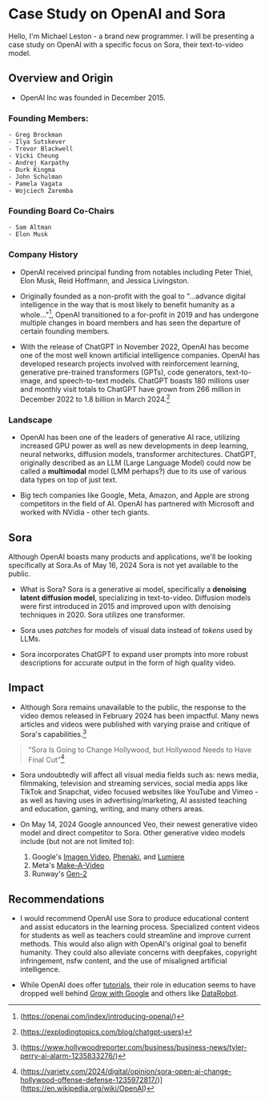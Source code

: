 # Case Study on OpenAI and Sora

Hello, I'm Michael Leston - a brand new programmer. I will be presenting a case
study on OpenAI with a specific focus on Sora, their text-to-video model.

## Overview and Origin

* OpenAI Inc was founded in December 2015.

### Founding Members:

    - Greg Brockman
    - Ilya Sutskever
    - Trevor Blackwell
    - Vicki Cheung
    - Andrej Karpathy
    - Durk Kingma
    - John Schulman
    - Pamela Vagata
    - Wojciech Zaremba

### Founding Board Co-Chairs

    - Sam Altman
    - Elon Musk

### Company History

* OpenAI received principal funding from notables including Peter Thiel, Elon Musk, Reid Hoffmann, and Jessica Livingston.

* Originally founded as a non-profit with the goal to "...advance digital intelligence in the way that is most likely to benefit humanity as a whole..."[^1], OpenAI transitioned to a for-profit in 2019 and has undergone multiple changes in board members and has seen the departure of certain founding members.  

* With the release of ChatGPT in November 2022, OpenAI has become one of the most well known artificial intelligence companies. OpenAI has developed research projects involved with reinforcement learning, generative pre-trained transformers (GPTs), code generators, text-to-image, and speech-to-text models. ChatGPT boasts 180 millions user and monthly visit totals to ChatGPT have grown from 266 million in December 2022 to 1.8 billion in March 2024.[^2]

### Landscape

* OpenAI has been one of the leaders of generative AI race, utilizing increased GPU power as well as new developments in deep learning, neural networks, diffusion models, transformer architectures. ChatGPT, originally described as an LLM (Large Language Model) could now be called a **multimodal** model (LMM perhaps?) due to its use of various data types  on top of just text.

* Big tech companies like Google, Meta, Amazon, and Apple are strong competitors in the field of AI. OpenAI has partnered with Microsoft and worked with NVidia - other tech giants.

## Sora

Although OpenAI boasts many products and applications, we'll be looking specifically at Sora.As of May 16, 2024 Sora is not yet available to the public.

* What is Sora? Sora is a generative ai model, specifically a **denoising latent diffusion model**, specializing in text-to-video. Diffusion models were first introduced in 2015 and improved upon with denoising techniques in 2020. Sora utilizes one transformer.

* Sora uses *patches* for models of visual data instead of *tokens* used by LLMs.  

* Sora incorporates ChatGPT to expand user prompts into more robust descriptions for accurate output in the form of high quality video.

## Impact

* Although Sora remains unavailable to the public, the response to the video demos released in February 2024 has been impactful. Many news articles and videos were published with varying praise and critique of Sora's capabilities.[^3] 

>"Sora Is Going to Change Hollywood, but Hollywood Needs to Have Final Cut"[^4]

* Sora undoubtedly will affect all visual media fields such as: news media, filmmaking, television and streaming services, social media apps like TikTok and Snapchat, video focused websites like YouTube and Vimeo - as well as having uses in advertising/marketing, AI assisted teaching and education, gaming, writing, and many others areas.

* On May 14, 2024 Google announced Veo, their newest generative video model and direct competitor to Sora. Other generative video models include (but not are not limited to):

    1. Google's [Imagen Video](https://imagen.research.google/video/), [Phenaki](https://phenaki.video/), and [Lumiere](https://lumiere-video.github.io/)
    2. Meta's [Make-A-Video](https://makeavideo.studio/)
    3. Runway's [Gen-2](https://research.runwayml.com/gen2)

## Recommendations

* I would recommend OpenAI use Sora to produce educational content and assist educators in the learning process. Specialized content videos for students as well as teachers could streamline and improve current methods. This would also align with OpenAI's original goal to benefit humanity. They could also alleviate concerns with deepfakes, copyright infringement, nsfw content, and the use of misaligned artificial intelligence. 

* While OpenAI does offer [tutorials](https://platform.openai.com/docs/quickstart), their role in education seems to have dropped well behind [Grow with Google](https://grow.google/) and others like [DataRobot](https://learn.datarobot.com/).

[^1]:(https://openai.com/index/introducing-openai/)
[^2]:(https://explodingtopics.com/blog/chatgpt-users)
[^3]:(https://www.hollywoodreporter.com/business/business-news/tyler-perry-ai-alarm-1235833276/)
[^4]:(https://variety.com/2024/digital/opinion/sora-open-ai-change-hollywood-offense-defense-1235972817/)]
(https://en.wikipedia.org/wiki/OpenAI)